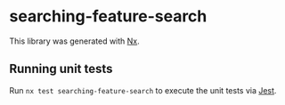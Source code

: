# searching-feature-search

This library was generated with [Nx](https://nx.dev).

## Running unit tests

Run `nx test searching-feature-search` to execute the unit tests via [Jest](https://jestjs.io).
